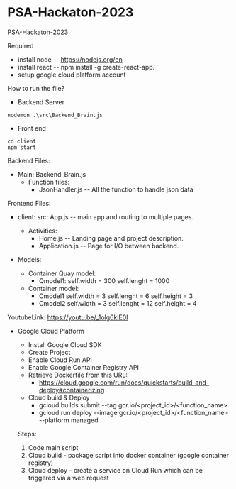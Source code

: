 # PSA-Hackaton-2023
PSA-Hackaton-2023

Required
* install node -- https://nodejs.org/en
* install react -- npm install -g create-react-app.
* setup google cloud platform account 

How to run the file? 

* Backend Server
```shell
nodemon .\src\Backend_Brain.js
```

* Front end

```shell
cd client
npm start
```



Backend Files:
* Main: Backend_Brain.js
    * Function files:
        - JsonHandler.js  -- All the function to handle json data

Frontend Files:
* client: src: App.js -- main app and routing to multiple pages.
    * Activities:
        - Home.js -- Landing page and project description.
        - Application.js -- Page for I/O between backend.


* Models:
    * Container Quay model:
        * Qmodel1:
            self.width = 300
            self.lenght = 1000
    * Container model:
        * Cmodel1 
            self.width = 3
            self.lenght = 6
            self.height = 3
        * Cmodel2
            self.width = 3
            self.lenght = 12
            self.height = 4
    
YoutubeLink: https://youtu.be/_1olg6klE0I


* Google Cloud Platform 
	* Install Google Cloud SDK 
	* Create Project
	* Enable Cloud Run API 
	* Enable Google Container Registry API 
	* Retrieve Dockerfile from this URL: 
	    - https://cloud.google.com/run/docs/quickstarts/build-and-deploy#containerizing
	* Cloud build & Deploy 
	    - gcloud builds submit --tag gcr.io/<project_id>/<function_name>
	    - gcloud run deploy --image gcr.io/<project_id>/<function_name> --platform managed


	Steps: 
	1) Code main script 
	2) Cloud build - package script into docker container (google container registry) 
	3) Cloud deploy - create a service on Cloud Run which can be triggered via a web request
